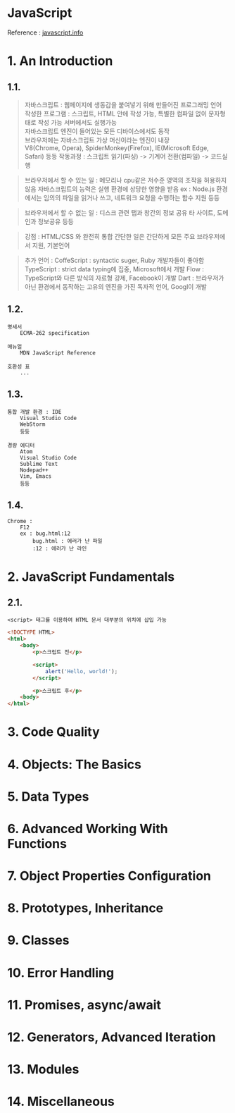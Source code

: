 JavaScript
===
Reference : [javascript.info](javascript.info "javascript.info")  

# 1. An Introduction
## 1.1. 
> 자바스크립트 : 웹페이지에 생동감을 붙여넣기 위해 만들어진 프로그래밍 언어  
    작성한 프로그램 : 스크립트, HTML 안에 작성 가능, 특별한 컴파일 없이 문자형태로 작성 가능
    서버에서도 실행가능  
    자바스크립트 엔진이 들어있는 모든 디바이스에서도 동작  
    브라우저에는 자바스크립트 가상 머신이라는 엔진이 내장  
        V8(Chrome, Opera), SpiderMonkey(Firefox), IE(Microsoft Edge, Safari) 등등
        작동과정 : 스크립트 읽기(파싱) -> 기계어 전환(컴파일) -> 코드실행  
    
> 브라우저에서 할 수 있는 일 :
    메모리나 cpu같은 저수준 영역의 조작을 허용하지 않음
    자바스크립트의 능력은 실행 환경에 상당한 영향을 받음
        ex : Node.js 환경에서는 임의의 파일을 읽거나 쓰고, 네트워크 요청을 수행하는 함수 지원
    등등

> 브라우저에서 할 수 없는 일 :
    디스크 관련
    탭과 창간의 정보 공유
    타 사이트, 도메인과 정보공유
    등등
    
> 강점 :
    HTML/CSS 와 완전히 통합
    간단한 일은 간단하게
    모든 주요 브라우저에서 지원, 기본언어

> 추가 언어 : 
    CoffeScript : syntactic suger, Ruby 개발자들이 좋아함
    TypeScript : strict data typing에 집중, Microsoft에서 개발
    Flow : TypeScript와 다른 방식의 자료형 강제, Facebook이 개발
    Dart : 브라우저가 아닌 환경에서 동작하는 고유의 엔진을 가진 독자적 언어, Googl이 개발

## 1.2.
```
명세서
    ECMA-262 specification

매뉴얼
    MDN JavaScript Reference

호환성 표
    ...
```

## 1.3.
```
통합 개발 환경 : IDE
    Visual Studio Code
    WebStorm
    등등

경량 에디터
    Atom
    Visual Studio Code
    Sublime Text
    Nodepad++
    Vim, Emacs
    등등
```

## 1.4.
```
Chrome : 
    F12
    ex : bug.html:12
        bug.html : 에러가 난 파일
        :12 : 에러가 난 라인
```

# 2. JavaScript Fundamentals
## 2.1.
```
<script> 태그를 이용하여 HTML 문서 대부분의 위치에 삽입 가능
```
```html
<!DOCTYPE HTML>
<html>
    <body>
        <p>스크립트 전</p>

        <script>
            alert('Hello, world!');
        </script>

        <p>스크립트 후</p>
    <body>
</html>
```




# 3. Code Quality
# 4. Objects: The Basics
# 5. Data Types
# 6. Advanced Working With Functions
# 7. Object Properties Configuration
# 8. Prototypes, Inheritance
# 9. Classes
# 10. Error Handling
# 11. Promises, async/await
# 12. Generators, Advanced Iteration
# 13. Modules
# 14. Miscellaneous